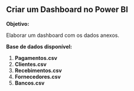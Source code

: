 ## Criar um Dashboard no Power BI

**Objetivo:**

Elaborar um dashboard com os dados anexos.

**Base de dados disponível:**

1. **Pagamentos.csv**
2. **Clientes.csv**
3. **Recebimentos.csv**
4. **Fornecedores.csv**
5. **Bancos.csv**